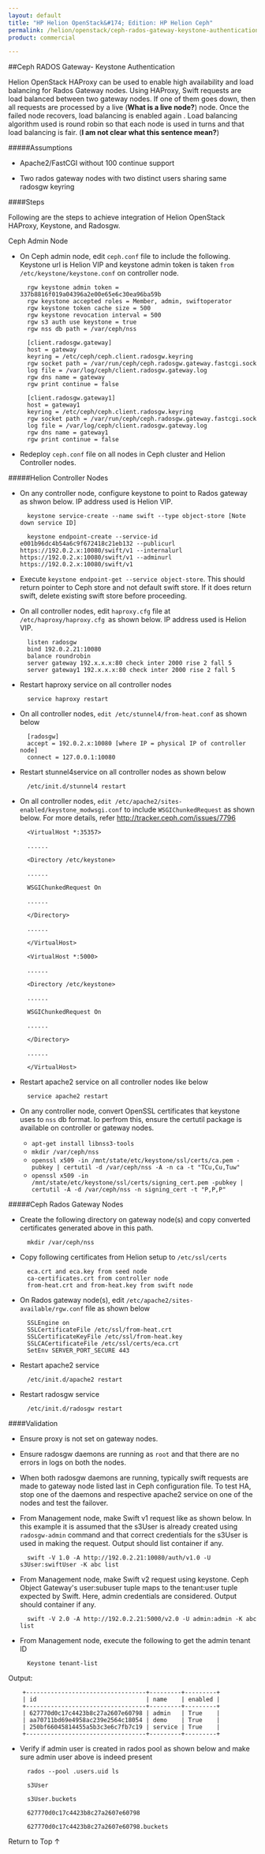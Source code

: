 ```yaml
---
layout: default
title: "HP Helion OpenStack&#174; Edition: HP Helion Ceph"
permalink: /helion/openstack/ceph-rados-gateway-keystone-authentication/
product: commercial

---
```

<!--UNDER REVISION-->


<script>

function PageRefresh {
onLoad="window.refresh"
}

PageRefresh();

</script>
<!--
<p style="font-size: small;"> <a href="/helion/openstack/install-beta/kvm/">&#9664; PREV</a> | <a href="/helion/openstack/install-beta-overview/">&#9650; UP</a> | <a href="/helion/openstack/install-beta/esx/">NEXT &#9654;</a> </p>--->


##Ceph RADOS Gateway- Keystone Authentication

Helion OpenStack HAProxy can be used to enable high availability and load balancing for Rados Gateway nodes. Using HAProxy, Swift requests are load balanced between two gateway nodes. If one of them goes down, then all requests are processed by a live (**What is a live node?**) node. Once the failed node recovers, load balancing is enabled again . Load balancing algorithm used is round robin so that each node is used in turns and that load balancing is fair. (**I am not clear what this sentence mean?**)

#####Assumptions

* Apache2/FastCGI without 100 continue support

* Two rados gateway nodes with two distinct users sharing same radosgw keyring

####Steps

Following are the steps to achieve integration of Helion OpenStack HAProxy, Keystone, and Radosgw.

Ceph Admin Node

* On Ceph admin node, edit `ceph.conf` file to include the following. Keystone url is Helion VIP and keystone admin token is taken `from /etc/keystone/keystone.conf` on controller node.

		rgw keystone admin token = 337b8816f019a04396a2e00e65e6c30ea96ba59b
		rgw keystone accepted roles = Member, admin, swiftoperator
		rgw keystone token cache size = 500
		rgw keystone revocation interval = 500
		rgw s3 auth use keystone = true
		rgw nss db path = /var/ceph/nss
		
		[client.radosgw.gateway]
		host = gateway
		keyring = /etc/ceph/ceph.client.radosgw.keyring
		rgw socket path = /var/run/ceph/ceph.radosgw.gateway.fastcgi.sock
		log file = /var/log/ceph/client.radosgw.gateway.log
		rgw dns name = gateway
		rgw print continue = false
		
		[client.radosgw.gateway1]
		host = gateway1
		keyring = /etc/ceph/ceph.client.radosgw.keyring
		rgw socket path = /var/run/ceph/ceph.radosgw.gateway.fastcgi.sock
		log file = /var/log/ceph/client.radosgw.gateway.log
		rgw dns name = gateway1
		rgw print continue = false

* Redeploy `ceph.conf` file on all nodes in Ceph cluster and Helion Controller nodes.

#####Helion Controller Nodes

* On any controller node, configure keystone to point to Rados gateway as shwon below. IP address used is Helion VIP.

		keystone service-create --name swift --type object-store [Note down service ID]

		keystone endpoint-create --service-id e001b96dc4b54a6c9f672418c21eb132 --publicurl https://192.0.2.x:10080/swift/v1 --internalurl https://192.0.2.x:10080/swift/v1 --adminurl https://192.0.2.x:10080/swift/v1


* Execute `keystone endpoint-get --service object-store`. This should return pointer to Ceph store and not default swift store. If it does return swift, delete existing swift store before proceeding.

* On all controller nodes, edit `haproxy.cfg` file at `/etc/haproxy/haproxy.cfg `as shown below. IP address used is Helion VIP.

		listen radosgw
		bind 192.0.2.21:10080
		balance roundrobin
		server gateway 192.x.x.x:80 check inter 2000 rise 2 fall 5
		server gateway1 192.x.x.x:80 check inter 2000 rise 2 fall 5

* Restart haproxy service on all controller nodes 

		service haproxy restart

* On all controller nodes, `edit /etc/stunnel4/from-heat.conf` as shown below

		[radosgw]
		accept = 192.0.2.x:10080 [where IP = physical IP of controller node]
		connect = 127.0.0.1:10080

* Restart stunnel4service on all controller nodes as shown below

		/etc/init.d/stunnel4 restart

* On all controller nodes, `edit /etc/apache2/sites-enabled/keystone_modwsgi.conf` to include `WSGIChunkedRequest` as shown below. For more details, refer http://tracker.ceph.com/issues/7796

		<VirtualHost *:35357>
		
		......
		
		<Directory /etc/keystone>
		
		......
		
		WSGIChunkedRequest On
		
		......
		
		</Directory>
		
		......
		
		</VirtualHost>
		
		<VirtualHost *:5000>
		
		......
		
		<Directory /etc/keystone>
		
		......
		
		WSGIChunkedRequest On
		
		......
		
		</Directory>
		
		......
		
		</VirtualHost>

* Restart apache2 service on all controller nodes like below
	
		service apache2 restart


*  On any controller node, convert OpenSSL certificates that keystone uses to `nss` db format. Io perfrom this, ensure the certutil package is available on controller or gateway nodes.

	* `apt-get install libnss3-tools`
	* `mkdir /var/ceph/nss`
	* `openssl x509 -in /mnt/state/etc/keystone/ssl/certs/ca.pem -pubkey | certutil -d /var/ceph/nss -A -n ca -t "TCu,Cu,Tuw"`
	* `openssl x509 -in /mnt/state/etc/keystone/ssl/certs/signing_cert.pem -pubkey | certutil -A -d /var/ceph/nss -n signing_cert -t "P,P,P"`

#####Ceph Rados Gateway Nodes

* Create the following directory on gateway node(s) and copy converted certificates generated above in this path.

		mkdir /var/ceph/nss

* Copy following certificates from Helion setup to `/etc/ssl/certs`

		eca.crt and eca.key from seed node
		ca-certificates.crt from controller node
		from-heat.crt and from-heat.key from swift node

* On Rados gateway node(s), edit `/etc/apache2/sites-available/rgw.conf` file as shown below

		SSLEngine on
		SSLCertificateFile /etc/ssl/from-heat.crt
		SSLCertificateKeyFile /etc/ssl/from-heat.key
		SSLCACertificateFile /etc/ssl/certs/eca.crt
		SetEnv SERVER_PORT_SECURE 443

* Restart apache2 service

		/etc/init.d/apache2 restart

* Restart radosgw service

		/etc/init.d/radosgw restart



####Validation

* Ensure proxy is not set on gateway nodes.

* Ensure radosgw daemons are running as `root` and that there are no errors in logs on both the nodes.

* When both radosgw daemons are running, typically swift requests are made to gateway node listed last in Ceph configuration file. To test HA, stop one of the daemons and respective apache2 service on one of the nodes and test the failover.

* From Management node, make Swift v1 request like as shown below. In this example it is assumed that the s3User is already created using `radosgw-admin` command and that correct credentials for the s3User is used in making the request. Output should list container if any.

		swift -V 1.0 -A http://192.0.2.21:10080/auth/v1.0 -U s3User:swiftUser -K abc list

* From Management node, make Swift v2 request using keystone. Ceph Object Gateway's user:subuser tuple maps to the tenant:user tuple expected by Swift. Here, admin credentials are considered. Output should container if any.

		swift -V 2.0 -A http://192.0.2.21:5000/v2.0 -U admin:admin -K abc list

* From Management node, execute the following to get the admin tenant ID

		Keystone tenant-list

Output:

		+----------------------------------+---------+---------+
		| id 							   | name    | enabled |
		+----------------------------------+---------+---------+
		| 627770d0c17c4423b8c27a2607e60798 | admin 	 | True    |
		| aa70711bd69e4958ac239e2564c18054 | demo    | True    |
		| 250bf66045814455a5b3c3e6c7fb7c19 | service | True    |
		+----------------------------------+---------+---------+

* Verify if admin user is created in rados pool as shown below and make sure admin user above is indeed present

		rados --pool .users.uid ls
		
		s3User
		
		s3User.buckets
		
		627770d0c17c4423b8c27a2607e60798
		
		627770d0c17c4423b8c27a2607e60798.buckets



<a href="#top" style="padding:14px 0px 14px 0px; text-decoration: none;"> Return to Top &#8593; </a>


